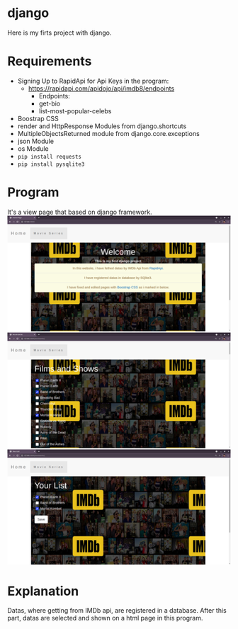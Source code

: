 # django

Here is my firts project with django. 

# Requirements

- Signing Up to RapidApi for Api Keys in the program:
  * https://rapidapi.com/apidojo/api/imdb8/endpoints
    - Endpoints:
    - get-bio
    - list-most-popular-celebs
- Boostrap CSS
- render and HttpResponse Modules from django.shortcuts
- MultipleObjectsReturned module from django.core.exceptions
- json Module
- os Module
- `pip install requests`
- `pip install pysqlite3`

# Program

It's a view page that based on django framework.
![](https://github.com/BasakUlker/django/blob/main/Screenshot%20from%202021-05-16%2023-51-21.png)
![](https://github.com/BasakUlker/django/blob/main/Screenshot%20from%202021-05-16%2023-51-34.png)
![](https://github.com/BasakUlker/django/blob/main/Screenshot%20from%202021-05-16%2023-51-52.png)


# Explanation

Datas, where getting from IMDb api, are registered in a database. After this part, datas are selected and shown on a html page in this program.
